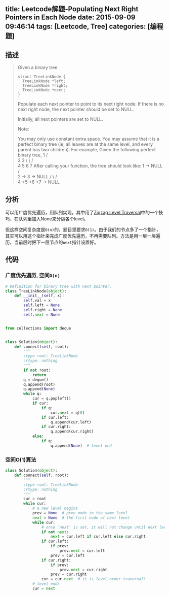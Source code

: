 title: Leetcode解题-Populating Next Right Pointers in Each Node
date: 2015-09-09 09:46:14
tags: [Leetcode, Tree]
categories: [编程题]
---

## 描述
> Given a binary tree
>
>     struct TreeLinkNode {
>       TreeLinkNode *left;
>       TreeLinkNode *right;
>       TreeLinkNode *next;
>     }
> Populate each next pointer to point to its next right node. If there is no next right node, the next pointer should be set to NULL.
>
> Initially, all next pointers are set to NULL.
>
> Note:
>
> You may only use constant extra space.
> You may assume that it is a perfect binary tree (ie, all leaves are at the same level, and every parent has two children).
> For example,
> Given the following perfect binary tree,
>          1
>        /  \
>       2    3
>      / \  / \
>     4  5  6  7
> After calling your function, the tree should look like:
>          1 -> NULL
>        /  \
>       2 -> 3 -> NULL
>      / \  / \
>     4->5->6->7 -> NULL

## 分析
可以用广度优先遍历，用队列实现。其中用了[Zigzag Level Traversal][1]中的一个技巧，在队列里加入None来分隔各个level。

但这样空间复杂度是`O(n)`的，题目里要求`O(1)`。由于我们的节点多了一个指针，其实可以用这个指针来完成广度优先遍历，不再需要队列。方法是用一层一层遍历，当前层时把下一层节点的`next`指针设置好。

## 代码
### 广度优先遍历, 空间`O(n)`
```python
# Definition for binary tree with next pointer.
class TreeLinkNode(object):
    def __init__(self, x):
        self.val = x
        self.left = None
        self.right = None
        self.next = None


from collections import deque


class Solution(object):
    def connect(self, root):
        """
        :type root: TreeLinkNode
        :rtype: nothing
        """
        if not root:
            return
        q = deque()
        q.append(root)
        q.append(None)
        while q:
            cur = q.popleft()
            if cur:
                if q:
                    cur.next = q[0]
                if cur.left:
                    q.append(cur.left)
                if cur.right:
                    q.append(cur.right)
            else:
                if q:
                    q.append(None)  # level end
```

### 空间O(1)算法
```python
class Solution(object):
    def connect(self, root):
        """
        :type root: TreeLinkNode
        :rtype: nothing
        """
        cur = root
        while cur:
            # a new level begins
            prev = None  # prev node in the same level
            next = None  # the first node of next level
            while cur:
                # once `next` is set, it will not change until next level
                if not next:
                    next = cur.left if cur.left else cur.right
                if cur.left:
                    if prev:
                        prev.next = cur.left
                    prev = cur.left
                if cur.right:
                    if prev:
                        prev.next = cur.right
                    prev = cur.right
                cur = cur.next  # it is level order traversal!
            # level ends
            cur = next
```

[1]: /2015/09/07/binary-tree-zigzag-level-order-traversal/
